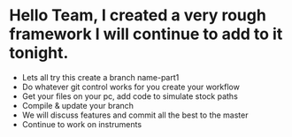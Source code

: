 # Hello Team, I created a very rough framework I will continue to add to it tonight.
- Lets all try this create a branch name-part1
- Do whatever git control works for you create your workflow
- Get your files on your pc, add code to simulate stock paths
- Compile & update your branch
- We will discuss features and commit all the best to the master
- Continue to work on instruments 
